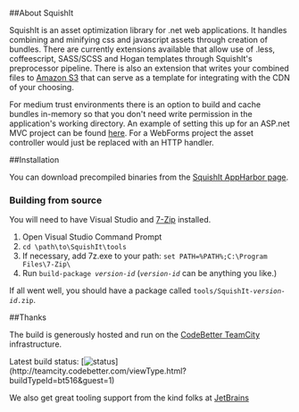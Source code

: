 ##About SquishIt

SquishIt is an asset optimization library for .net web applications.  It handles combining and minifying css and javascript assets through creation of bundles.  There are currently extensions available that allow use of .less, coffeescript, SASS/SCSS and Hogan templates through SquishIt's preprocessor pipeline.  There is also an extension that writes your combined files to [Amazon S3](https://github.com/AlexCuse/SquishIt.S3) that can serve as a template for integrating with the CDN of your choosing.

For medium trust environments there is an option to build and cache bundles in-memory so that you don't need write permission in the application's working directory.  An example of setting this up for an ASP.net MVC project can be found [here](https://github.com/jetheredge/SquishIt/wiki/Using-SquishIt-programmatically-without-the-file-system).  For a WebForms project the asset controller would just be replaced with an HTTP handler.

##Installation

You can download precompiled binaries from the [SquishIt AppHarbor page](http://squishit.apphb.com/Download).

### Building from source
You will need to have Visual Studio and [7-Zip](http://www.7-zip.org/) installed.

1. Open Visual Studio Command Prompt
2. `cd \path\to\SquishIt\tools`
3. If necessary, add 7z.exe to your path: `set PATH=%PATH%;C:\Program Files\7-Zip\`
3. Run <code>build-package <var>version-id</var></code> (<code><var>version-id</var></code> can be anything you like.)

If all went well, you should have a package called <code>tools/SquishIt-<var>version-id</var>.zip</code>.

##Thanks

The build is generously hosted and run on the [CodeBetter TeamCity](http://codebetter.com/codebetter-ci/) infrastructure.

Latest build status: [![status](http://teamcity.codebetter.com/app/rest/builds/buildType:\(id:bt516\)/statusIcon)](http://teamcity.codebetter.com/viewType.html?buildTypeId=bt516&guest=1)

We also get great tooling support from the kind folks at [JetBrains](http://jetbrains.com)
